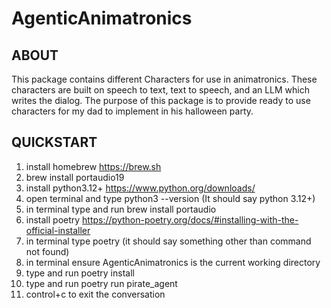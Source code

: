 # AgenticAnimatronics

## ABOUT
This package contains different Characters for use in animatronics. 
These characters are built on speech to text, text to speech, and an LLM which writes the dialog.
The purpose of this package is to provide ready to use characters for my dad to implement in his 
halloween party.

## QUICKSTART
1. install homebrew https://brew.sh
2. brew install portaudio19
3. install python3.12+ https://www.python.org/downloads/
4. open terminal and type python3 --version (It should say python 3.12+)
5. in terminal type and run brew install portaudio
6. install poetry https://python-poetry.org/docs/#installing-with-the-official-installer
7. in terminal type poetry (it should say something other than command not found)
8. in terminal ensure AgenticAnimatronics is the current working directory
9. type and run poetry install
10. type and run poetry run pirate_agent
11. control+c to exit the conversation

